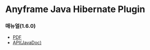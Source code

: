 Anyframe Java Hibernate Plugin
====

### 매뉴얼(1.6.0)
* [PDF](manual/hibernate-1.6.0.pdf)
* [API(JavaDoc)](javadoc)


